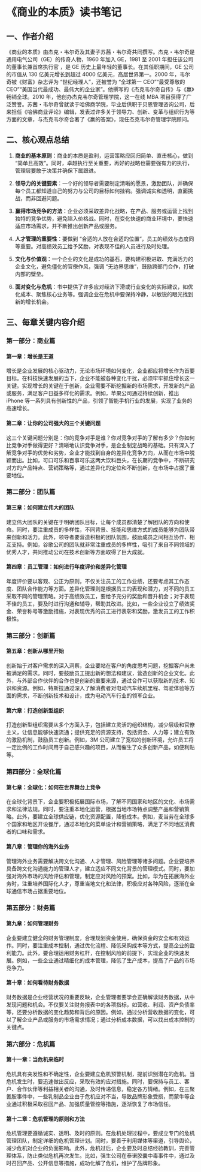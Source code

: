 # 《商业的本质》读书笔记

## 一、作者介绍

《商业的本质》由杰克・韦尔奇及其妻子苏茜・韦尔奇共同撰写。杰克・韦尔奇是通用电气公司（GE）的传奇人物，1960 年加入 GE，1981 至 2001 年担任该公司的董事长兼首席执行官 ，是 GE 历史上最年轻的董事长。在其任职期间，GE 公司的市值从 130 亿美元增长到超过 4000 亿美元，高居世界第一。2000 年，韦尔奇被《财富》杂志评为 “世纪经理人”，还被誉为 “全球第一 CEO”“最受尊敬的 CEO”“美国当代最成功、最伟大的企业家”。他撰写的《杰克韦尔奇自传》与《赢》畅销全球。2010 年，他创办杰克韦尔奇管理学院，这一在线 MBA 项目获得了广泛赞誉。苏茜・韦尔奇曾就读于哈佛商学院，毕业后供职于贝恩管理咨询公司，后来担任《哈佛商业评论》编辑，发表过许多关于领导力、创新、变革与组织行为等方面的文章，与杰克韦尔奇合著了《赢的答案》，现任杰克韦尔奇管理学院顾问。

## 二、核心观点总结

1. **商业的基本原则**：商业的本质是盈利，运营策略应回归简单、直击核心，做到 “简单且高效”。同时，卓越执行至关重要，再好的战略也需要强有力的执行，管理层要敢于决策并确保下属跟进。

1. **领导力的关键要素**：一个好的领导者需要制定清晰的愿景，激励团队，并确保每个员工都知道自己的努力与公司的目标如何挂钩。强调诚实和透明，直面挑战，而非回避问题。

1. **赢得市场竞争的方法**：企业必须采取差异化战略，在产品、服务或运营上找到独特的竞争优势，避免陷入价格战。同时，在变化快速的商业环境中，要快速适应市场需求，并不断推出创新产品或服务。

1. **人才管理的重要性**：要做到 “合适的人放在合适的位置”，员工的绩效与态度同等重要。对高绩效员工给予奖励，对表现不佳的人员进行及时处理。

1. **文化与价值观**：一个企业的文化是成功的基石，要构建积极进取、充满活力的企业文化，避免僵化的官僚作风，强调 “无边界思维”，鼓励跨部门合作，打破内部的壁垒。

1. **面对变化与危机**：书中提供了许多应对经济下滑或行业变化的实际建议，如优化成本、聚焦核心业务等。强调企业在危机中要保持冷静，以敏锐的眼光找到新的增长机会。

## 三、每章关键内容介绍

### 第一部分：商业篇

#### 第一章：增长是王道

增长是企业发展的核心驱动力，无论市场环境如何变化，企业都应将增长作为首要目标。在科技快速发展的当下，企业不能被各种变化干扰，必须牢牢抓住增长这一关键。实现增长的关键在于创新，企业需要不断挖掘新的市场需求，开发新的产品或服务，满足客户日益多样化的需求。例如，苹果公司通过持续创新，推出 iPhone 等一系列具有创新性的产品，引领了智能手机行业的发展，实现了业务的高速增长。

#### 第二章：让你的公司强大的三个关键问题

这三个关键问题分别是：你的竞争对手是谁？你对竞争对手的了解有多少？你如何比竞争对手做得更好？清晰地认识竞争对手，是企业制定战略的基础。只有深入了解竞争对手的优势和劣势，企业才能找到自身的差异化竞争方向，从而在市场中脱颖而出。比如，可口可乐和百事可乐这两大饮料巨头，在长期的竞争中，不断研究对方的产品特点、营销策略等，通过差异化的定位和不断创新，在市场中占据了重要地位。

### 第二部分：团队篇

#### 第三章：如何建立伟大的团队

建立伟大团队的关键在于明确团队目标，让每个成员都清楚了解团队的方向和使命。同时，要注重成员的多样性，不同背景、技能和思维方式的成员能够为团队带来创新和活力。此外，领导者要营造积极的团队氛围，鼓励成员之间相互协作、相互支持。例如，谷歌公司的团队就非常注重成员的多样性，吸引了来自不同领域的优秀人才，共同推动公司在技术创新等方面取得了巨大成就。

#### 第四章：员工管理：如何进行年度评价和差异化管理

年度评价要以客观、公正为原则，不仅关注员工的工作业绩，还要考虑其工作态度、团队合作能力等方面。差异化管理则是根据员工的表现和潜力，对不同的员工采取不同的管理策略。对于高绩效员工，要给予充分的奖励和晋升机会；对于表现不佳的员工，要及时进行沟通和辅导，帮助其改进。比如，一些企业设立了绩效奖金、荣誉称号等激励措施，对表现优秀的员工进行表彰和奖励，激发员工的工作积极性。

### 第三部分：创新篇

#### 第五章：创新从哪里开始

创新始于对客户需求的深入洞察，企业要站在客户的角度思考问题，挖掘客户尚未被满足的需求。同时，要鼓励员工提出新的想法和建议，营造创新的企业文化。此外，与外部合作伙伴的合作也是创新的重要来源，通过合作可以获取新的技术、知识和资源。例如，特斯拉通过深入了解消费者对电动汽车续航里程、驾驶体验等方面的需求，不断创新技术和设计，成为电动汽车行业的领军企业。

#### 第六章：打造创新型组织

打造创新型组织需要从多个方面入手，包括建立灵活的组织结构，减少层级和官僚主义，让信息能够快速流通；提供充足的资源支持，包括资金、人力等；建立有效的激励机制，鼓励员工创新。例如，3M 公司建立了宽松的创新环境，允许员工将一定比例的工作时间用于自己感兴趣的项目，从而催生了众多创新产品，如便利贴等。

### 第四部分：全球化篇

#### 第七章：全球化：如何在世界舞台上竞争

在全球化背景下，企业要积极拓展国际市场，了解不同国家和地区的文化、市场需求和法律法规。同时，要注重本地化运营，根据当地市场特点调整产品和营销策略。此外，要建立全球供应链，优化资源配置，降低成本。例如，麦当劳在全球多个国家和地区开设餐厅，通过本地化的菜单设计和营销策略，满足了不同地区消费者的口味和需求。

#### 第八章：管理你的海外业务

管理海外业务需要解决跨文化沟通、人才管理、风险管理等诸多问题。企业要培养具备跨文化沟通能力的管理人才，建立适应不同文化背景的管理模式。同时，要加强对海外市场的风险评估和管理，制定应对风险的预案。比如，华为在拓展海外业务时，注重培养国际化人才，尊重当地文化和法律，积极应对各种风险，逐渐在全球通信市场占据重要地位。

### 第五部分：财务篇

#### 第九章：如何管理财务

企业要建立健全的财务管理制度，合理规划资金使用，确保资金的安全和有效运作。同时，要注重成本控制，通过优化流程、降低采购成本等方式，提高企业的盈利能力。此外，要合理运用财务杠杆，在控制风险的前提下，实现企业的快速发展。例如，一些企业通过精细化的成本管理，降低了生产成本，提高了产品的市场竞争力。

#### 第十章：如何看待财务数据

财务数据是企业经营状况的重要反映，企业管理者要学会正确解读财务数据，从中发现问题和机会。不仅要关注财务报表中的各项指标，如营收、利润、资产负债率等，还要分析数据的变化趋势和背后的原因。例如，通过分析营收数据的变化，可以了解企业产品或服务的市场需求情况；通过分析成本数据，可以找出成本控制的关键点。

### 第六部分：危机篇

#### 第十一章：当危机来临时

危机具有突发性和不确定性，企业要建立危机预警机制，提前识别潜在的危机。当危机发生时，要迅速做出反应，采取有效的应对措施。同时，要保持与员工、客户、合作伙伴等利益相关者的沟通，及时传递信息，稳定各方情绪。例如，在三聚氰胺事件中，一些乳制品企业由于危机应对不当，导致品牌形象受损，而蒙牛等企业通过积极采取召回产品、加强质量管控等措施，逐渐恢复了市场信任。

#### 第十二章：危机管理的原则和方法

危机管理要遵循诚实、透明、及时的原则。在危机处理过程中，要成立专门的危机管理团队，制定详细的危机管理计划。同时，要善于利用媒体等渠道，引导舆论，减少危机对企业的负面影响。此外，危机过后，企业要及时总结经验教训，完善管理体系，防止类似危机再次发生。比如，强生公司在泰诺胶囊中毒事件中，通过及时召回产品、公开信息等措施，成功化解了危机，维护了品牌形象。
